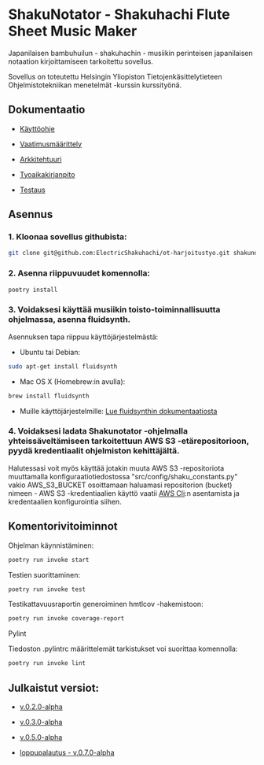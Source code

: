# ShakuNotator - Shakuhachi Flute Sheet Music Maker

Japanilaisen bambuhuilun - shakuhachin - musiikin perinteisen japanilaisen notaation kirjoittamiseen tarkoitettu sovellus.

Sovellus on toteutettu Helsingin Yliopiston Tietojenkäsittelytieteen Ohjelmistotekniikan menetelmät -kurssin kurssityönä.

## Dokumentaatio

- [Käyttöohje](https://github.com/ElectricShakuhachi/ot-harjoitustyo/blob/master/dokumentaatio/kayttoohje.md)

- [Vaatimusmäärittely](https://github.com/ElectricShakuhachi/ot-harjoitustyo/blob/master/dokumentaatio/vaatimusmaarittely.md)

- [Arkkitehtuuri](https://github.com/ElectricShakuhachi/ot-harjoitustyo/blob/master/dokumentaatio/arkkitehtuuri.md)

- [Tyoaikakirjanpito](https://github.com/ElectricShakuhachi/ot-harjoitustyo/blob/master/dokumentaatio/tyoaikakirjanpito.md)

- [Testaus](https://github.com/ElectricShakuhachi/ot-harjoitustyo/blob/master/dokumentaatio/testaus.md)

## Asennus

### 1. Kloonaa sovellus githubista:

 ```bash
git clone git@github.com:ElectricShakuhachi/ot-harjoitustyo.git shakunotator
```

### 2. Asenna riippuvuudet komennolla:
 ```bash
poetry install
```

### 3. Voidaksesi käyttää musiikin toisto-toiminnallisuutta ohjelmassa, asenna fluidsynth.
Asennuksen tapa riippuu käyttöjärjestelmästä:

- Ubuntu tai Debian:
 ```bash
sudo apt-get install fluidsynth
```

- Mac OS X (Homebrew:in avulla):
 ```bash
brew install fluidsynth
```

- Muille käyttöjärjestelmille:
[Lue fluidsynthin dokumentaatiosta](https://github.com/FluidSynth/fluidsynth/wiki/Download)

### 4. Voidaksesi ladata Shakunotator -ohjelmalla yhteissäveltämiseen tarkoitettuun AWS S3 -etärepositorioon, pyydä kredentiaalit ohjelmiston kehittäjältä. 

Halutessasi voit myös käyttää jotakin muuta AWS S3 -repositoriota muuttamalla konfiguraatiotiedostossa "src/config/shaku_constants.py" vakio AWS_S3_BUCKET osoittamaan haluamasi repositorion (bucket) nimeen
    - AWS S3 -kredentiaalien käyttö vaatii [AWS Cli](https://aws.amazon.com/cli/):n asentamista ja kredentaalien konfigurointia siihen.

## Komentorivitoiminnot

Ohjelman käynnistäminen:

 ```bash
poetry run invoke start
```

Testien suorittaminen:

 ```bash
poetry run invoke test
```
Testikattavuusraportin generoiminen hmtlcov -hakemistoon:

 ```bash
poetry run invoke coverage-report
```

Pylint

Tiedoston .pylintrc määrittelemät tarkistukset voi suorittaa komennolla:

```bash
poetry run invoke lint
```

## Julkaistut versiot:

- [v.0.2.0-alpha](https://github.com/ElectricShakuhachi/ot-harjoitustyo/releases/tag/v0.2.0-alpha)

- [v.0.3.0-alpha](https://github.com/ElectricShakuhachi/ot-harjoitustyo/releases/tag/v0.3.0-alpha)

- [v.0.5.0-alpha](https://github.com/ElectricShakuhachi/ot-harjoitustyo/releases/tag/v0.5.0-alpha)

- [loppupalautus - v.0.7.0-alpha](https://github.com/ElectricShakuhachi/ot-harjoitustyo/releases/tag/v.0.7.0-alpha)
